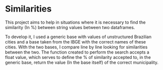 Similarities
============

This project aims to help in situations where it is necessary to find the similarity (In %) between string values ​​between two dataframes.

To develop it, I used a generic base with values ​​of unstructured Brazilian cities and a base taken from the IBGE with the correct names of these cities. With the two bases, I compare line by line looking for similarities between the two. The function created to perform the search accepts a float value, which serves to define the % of similarity accepted to, in the generic base, return the value (In the base itself) of the correct municipality.
